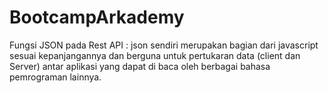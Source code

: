 # BootcampArkademy

Fungsi JSON pada Rest API : json sendiri merupakan bagian dari javascript sesuai kepanjangannya dan berguna untuk pertukaran data (client dan Server) antar aplikasi yang dapat di baca oleh berbagai bahasa pemrograman lainnya.
